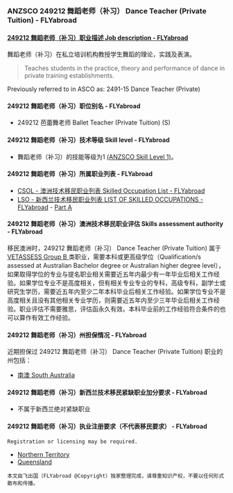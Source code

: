 ### ANZSCO 249212 舞蹈老师（补习） Dance Teacher (Private Tuition) - FLYabroad ###

#### [249212 舞蹈老师（补习）职业描述 Job description - FLYabroad](http://www.flyabroadvisa.com/anzsco/2492.html#249212)

舞蹈老师（补习）在私立培训机构教授学生舞蹈的理论，实践及表演。 

> Teaches students in the practice, theory and performance of dance in private training establishments.

Previously referred to in ASCO as:
2491-15 Dance Teacher (Private)

#### 249212 舞蹈老师（补习）职位别名 - FLYabroad
 
- 249212	 芭蕾舞老师 Ballet Teacher (Private Tuition) (S)

#### 249212 舞蹈老师（补习）技术等级 Skill level - FLYabroad

- 舞蹈老师（补习）的技能等级为1 [(ANZSCO Skill Level 1)](http://www.flyabroadvisa.com/anzsco/)。

#### 249212 舞蹈老师（补习）所属职业列表 - FLYabroad

- [CSOL - 澳洲技术移民职业列表 Skilled Occupation List - FLYabroad](http://www.flyabroadvisa.com/sol/)
- [LSO - 新西兰技术移民职业列表 LIST OF SKILLED OCCUPATIONS - FLYabroad](http://nz.flyabroadvisa.com/lso/) - [Part A](parta)

#### 249212 舞蹈老师（补习）澳洲技术移民职业评估 Skills assessment authority - FLYabroad

移民澳洲时，249212 舞蹈老师（补习） Dance Teacher (Private Tuition)  属于 [VETASSESS Group B ](http://www.flyabroadvisa.com/ass/vetassess.html)类职业，需要本科或更高级学位（Qualification/s assessed at Australian Bachelor degree or Australian higher degree level），如果取得学位的专业与提名职业相关需要近五年内最少有一年毕业后相关工作经验。如果学位专业不是高度相关，但有相关专业专业的专科，高级专科，副学士或研究生学历，需要近五年内至少二年本科毕业后相关工作经验。如果学位专业不是高度相关且没有其他相关专业学历，则需要近五年内至少三年毕业后相关工作经验。职业评估不需要雅思，评估函永久有效。本科毕业前的工作经验符合条件的也可以算作有效工作经验。

#### 249212 舞蹈老师（补习）州担保情况 - FLYabroad

近期担保过 249212 舞蹈老师（补习） Dance Teacher (Private Tuition)  职业的州包括：

- [南澳 South Australia](http://www.flyabroadvisa.com/zdb/sa.html)

#### 249212 舞蹈老师（补习）新西兰技术移民紧缺职业加分要求 - FLYabroad

- 不属于新西兰绝对紧缺职业

#### 249212 舞蹈老师（补习）执业注册要求（不代表移民要求） - FLYabroad

    Registration or licensing may be required.

- [Northern Territory ](http://www.trb.nt.gov.au/)
- [Queensland ](http://www.ccypcg.qld.gov.au/index.html)

`本文由飞出国（FLYabroad @Copyright）独家整理完成，请尊重知识产权，不要以任何形式散布和传播。`